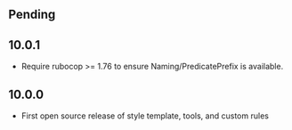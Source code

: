 ## Pending

## 10.0.1

- Require rubocop >= 1.76 to ensure Naming/PredicatePrefix is available.

## 10.0.0
- First open source release of style template, tools, and custom rules
